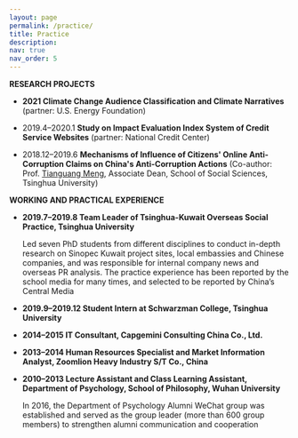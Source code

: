```yaml
---
layout: page
permalink: /practice/
title: Practice
description: 
nav: true
nav_order: 5
---
```


**RESEARCH PROJECTS**

- **2021 Climate Change Audience Classification and Climate Narratives** (partner: U.S. Energy Foundation)

- 2019.4–2020.1 **Study on Impact Evaluation Index System of Credit Service Websites** (partner: National Credit Center)

- 2018.12–2019.6 **Mechanisms of Influence of Citizens' Online Anti-Corruption Claims on China's Anti-Corruption Actions** (Co-author: Prof. [Tianguang Meng](https://www.dps.tsinghua.edu.cn/info/1179/2841.htm), Associate Dean, School of Social Sciences, Tsinghua University)

**WORKING AND PRACTICAL EXPERIENCE**

- **2019.7–2019.8  Team Leader of Tsinghua-Kuwait Overseas Social Practice, Tsinghua University**

  Led seven PhD students from different disciplines to conduct in-depth research on Sinopec Kuwait project sites, local embassies and Chinese companies, and was responsible for internal company news and overseas PR analysis. The practice experience has been reported by the school media for many times, and selected to be reported by China’s Central Media

- **2019.9–2019.12  Student Intern at Schwarzman College, Tsinghua University** 

- **2014–2015  IT Consultant, Capgemini Consulting China Co., Ltd.**

- **2013–2014  Human Resources Specialist and Market Information Analyst, Zoomlion Heavy Industry S/T Co., China**

- **2010–2013  Lecture Assistant and Class Learning Assistant, Department of Psychology, School of Philosophy, Wuhan University**

  In 2016, the Department of Psychology Alumni WeChat group was established and served as the group leader (more than 600 group members) to strengthen alumni communication and cooperation

